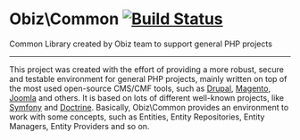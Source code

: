 # Obiz\Common [![Build Status](https://travis-ci.org/Obiz/Common.png?branch=master)](https://travis-ci.org/Obiz/Common?branch=master)

Common Library created by Obiz team to support general PHP projects

---

This project was created with the effort of providing a more robust, secure and
testable environment for general PHP projects, mainly written on top of the most
used open-source CMS/CMF tools, such as [Drupal](http://drupal.org/),
[Magento](http://magentocommerce.com), [Joomla](http://joomla.org) and others.
It is based on lots of different well-known projects, like
[Symfony](http://www.doctrine-project.org/) and
[Doctrine](http://www.doctrine-project.org/). Basically, Obiz\Common provides
an environment to work with some concepts, such as Entities, Entity
Repositories, Entity Managers, Entity Providers and so on.